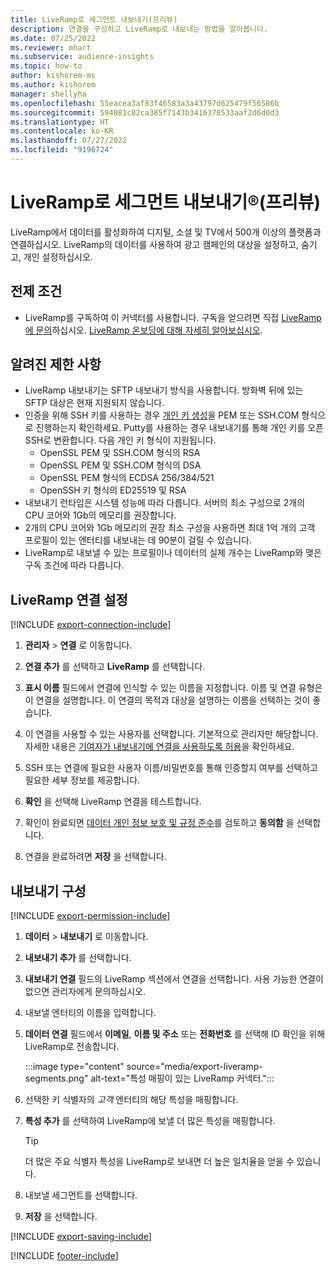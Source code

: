 ```yaml
---
title: LiveRamp로 세그먼트 내보내기(프리뷰)
description: 연결을 구성하고 LiveRamp로 내보내는 방법을 알아봅니다.
ms.date: 07/25/2022
ms.reviewer: mhart
ms.subservice: audience-insights
ms.topic: how-to
author: kishorem-ms
ms.author: kishorem
manager: shellyha
ms.openlocfilehash: 55eacea3af83f46583a3a43797d625479f56586b
ms.sourcegitcommit: 594081c82ca385f7143b3416378533aaf2d6d0d3
ms.translationtype: HT
ms.contentlocale: ko-KR
ms.lasthandoff: 07/27/2022
ms.locfileid: "9196724"
---
```

# <a name="export-segments-to-liverampreg-preview"></a>LiveRamp로 세그먼트 내보내기&reg;(프리뷰)

LiveRamp에서 데이터를 활성화하여 디지털, 소셜 및 TV에서 500개 이상의 플랫폼과 연결하십시오. LiveRamp의 데이터를 사용하여 광고 캠페인의 대상을 설정하고, 숨기고, 개인 설정하십시오.

## <a name="prerequisites"></a>전제 조건

- LiveRamp를 구독하여 이 커넥터를 사용합니다. 구독을 얻으려면 직접 [LiveRamp에 문의](https://liveramp.com/contact/)하십시오. [LiveRamp 온보딩에 대해 자세히 알아보십시오](https://liveramp.com/our-platform/data-onboarding/).

## <a name="known-limitations"></a>알려진 제한 사항

- LiveRamp 내보내기는 SFTP 내보내기 방식을 사용합니다. 방화벽 뒤에 있는 SFTP 대상은 현재 지원되지 않습니다.
- 인증을 위해 SSH 키를 사용하는 경우 [개인 키 생성](/azure/virtual-machines/linux/create-ssh-keys-detailed#basic-example)을 PEM 또는 SSH.COM 형식으로 진행하는지 확인하세요. Putty를 사용하는 경우 내보내기를 통해 개인 키를 오픈 SSH로 변환합니다. 다음 개인 키 형식이 지원됩니다.
  - OpenSSL PEM 및 SSH.COM 형식의 RSA
  - OpenSSL PEM 및 SSH.COM 형식의 DSA
  - OpenSSL PEM 형식의 ECDSA 256/384/521
  - OpenSSH 키 형식의 ED25519 및 RSA
- 내보내기 런타임은 시스템 성능에 따라 다릅니다. 서버의 최소 구성으로 2개의 CPU 코어와 1Gb의 메모리를 권장합니다.
- 2개의 CPU 코어와 1Gb 메모리의 권장 최소 구성을 사용하면 최대 1억 개의 고객 프로필이 있는 엔터티를 내보내는 데 90분이 걸릴 수 있습니다.
- LiveRamp로 내보낼 수 있는 프로필이나 데이터의 실제 개수는 LiveRamp와 맺은 구독 조건에 따라 다릅니다.

## <a name="set-up-connection-to-liveramp"></a>LiveRamp 연결 설정

[!INCLUDE [export-connection-include](includes/export-connection-admn.md)]

1. **관리자** > **연결** 로 이동합니다.

1. **연결 추가** 를 선택하고 **LiveRamp** 를 선택합니다.

1. **표시 이름** 필드에서 연결에 인식할 수 있는 이름을 지정합니다. 이름 및 연결 유형은 이 연결을 설명합니다. 이 연결의 목적과 대상을 설명하는 이름을 선택하는 것이 좋습니다.

1. 이 연결을 사용할 수 있는 사용자를 선택합니다. 기본적으로 관리자만 해당합니다. 자세한 내용은 [기여자가 내보내기에 연결을 사용하도록 허용](connections.md#allow-contributors-to-use-a-connection-for-exports)을 확인하세요.

1. SSH 또는 연결에 필요한 사용자 이름/비밀번호를 통해 인증할지 여부를 선택하고 필요한 세부 정보를 제공합니다.

1. **확인** 을 선택해 LiveRamp 연결을 테스트합니다.

1. 확인이 완료되면 [데이터 개인 정보 보호 및 규정 준수](connections.md#data-privacy-and-compliance)를 검토하고 **동의함** 을 선택합니다.

1. 연결을 완료하려면 **저장** 을 선택합니다.

## <a name="configure-an-export"></a>내보내기 구성

[!INCLUDE [export-permission-include](includes/export-permission.md)]

1. **데이터** > **내보내기** 로 이동합니다.

1. **내보내기 추가** 를 선택합니다.

1. **내보내기 연결** 필드의 LiveRamp 섹션에서 연결을 선택합니다. 사용 가능한 연결이 없으면 관리자에게 문의하십시오.

1. 내보낼 엔터티의 이름을 입력합니다.

1. **데이터 연결** 필드에서 **이메일**, **이름 및 주소** 또는 **전화번호** 를 선택해 ID 확인을 위해 LiveRamp로 전송합니다.

   :::image type="content" source="media/export-liveramp-segments.png" alt-text="특성 매핑이 있는 LiveRamp 커넥터.":::

1. 선택한 키 식별자의 *고객* 엔터티의 해당 특성을 매핑합니다.

1. **특성 추가** 를 선택하여 LiveRamp에 보낼 더 많은 특성을 매핑합니다.

   > [!TIP]
   > 더 많은 주요 식별자 특성을 LiveRamp로 보내면 더 높은 일치율을 얻을 수 있습니다.

1. 내보낼 세그먼트를 선택합니다.

1. **저장** 을 선택합니다.

[!INCLUDE [export-saving-include](includes/export-saving.md)]

[!INCLUDE [footer-include](includes/footer-banner.md)]
